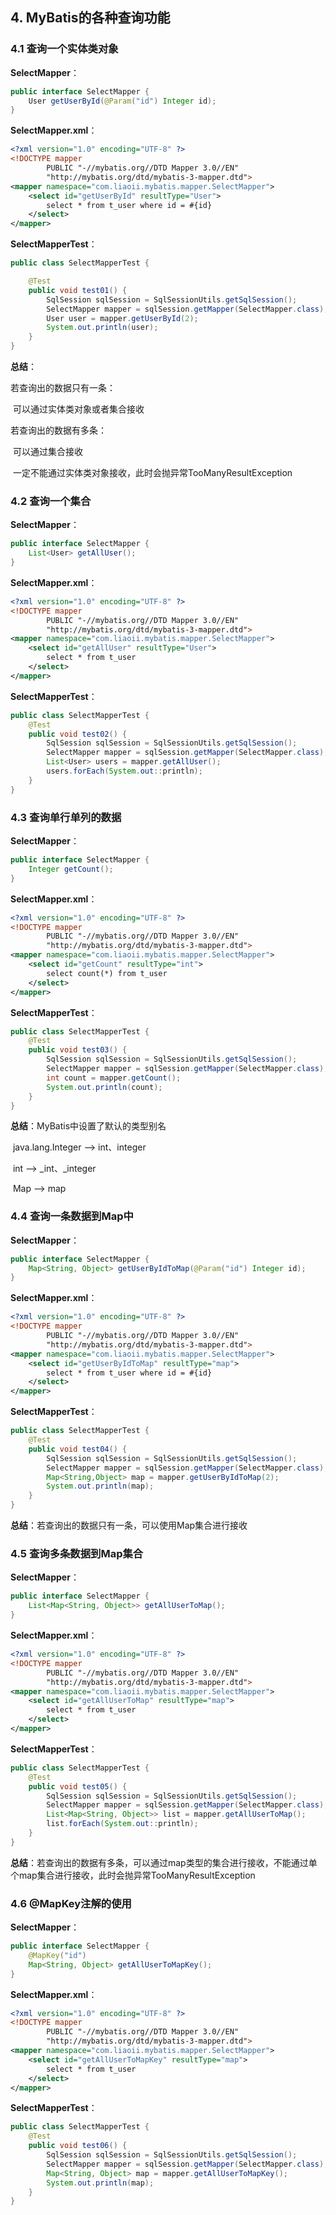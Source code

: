 ## 4. MyBatis的各种查询功能

### 4.1 查询一个实体类对象

**SelectMapper**：

```java
public interface SelectMapper {
    User getUserById(@Param("id") Integer id);
}
```

**SelectMapper.xml**：

```xml
<?xml version="1.0" encoding="UTF-8" ?>
<!DOCTYPE mapper
        PUBLIC "-//mybatis.org//DTD Mapper 3.0//EN"
        "http://mybatis.org/dtd/mybatis-3-mapper.dtd">
<mapper namespace="com.liaoii.mybatis.mapper.SelectMapper">
    <select id="getUserById" resultType="User">
        select * from t_user where id = #{id}
    </select>
</mapper>
```

**SelectMapperTest**：

```java
public class SelectMapperTest {

    @Test
    public void test01() {
        SqlSession sqlSession = SqlSessionUtils.getSqlSession();
        SelectMapper mapper = sqlSession.getMapper(SelectMapper.class);
        User user = mapper.getUserById(2);
        System.out.println(user);
    }
}
```

**总结**：

若查询出的数据只有一条：

​		可以通过实体类对象或者集合接收

若查询出的数据有多条：

​		可以通过集合接收

​		一定不能通过实体类对象接收，此时会抛异常TooManyResultException

### 4.2 查询一个集合

**SelectMapper**：

```java
public interface SelectMapper {
    List<User> getAllUser();
}
```

**SelectMapper.xml**：

```xml
<?xml version="1.0" encoding="UTF-8" ?>
<!DOCTYPE mapper
        PUBLIC "-//mybatis.org//DTD Mapper 3.0//EN"
        "http://mybatis.org/dtd/mybatis-3-mapper.dtd">
<mapper namespace="com.liaoii.mybatis.mapper.SelectMapper">
    <select id="getAllUser" resultType="User">
        select * from t_user
    </select>
</mapper>
```

**SelectMapperTest**：

```java
public class SelectMapperTest {
    @Test
    public void test02() {
        SqlSession sqlSession = SqlSessionUtils.getSqlSession();
        SelectMapper mapper = sqlSession.getMapper(SelectMapper.class);
        List<User> users = mapper.getAllUser();
        users.forEach(System.out::println);
    }
}
```

### 4.3 查询单行单列的数据

**SelectMapper**：

```java
public interface SelectMapper {
    Integer getCount();
}
```

**SelectMapper.xml**：

```xml
<?xml version="1.0" encoding="UTF-8" ?>
<!DOCTYPE mapper
        PUBLIC "-//mybatis.org//DTD Mapper 3.0//EN"
        "http://mybatis.org/dtd/mybatis-3-mapper.dtd">
<mapper namespace="com.liaoii.mybatis.mapper.SelectMapper">
    <select id="getCount" resultType="int">
        select count(*) from t_user
    </select>
</mapper>
```

**SelectMapperTest**：

```java
public class SelectMapperTest {
    @Test
    public void test03() {
        SqlSession sqlSession = SqlSessionUtils.getSqlSession();
        SelectMapper mapper = sqlSession.getMapper(SelectMapper.class);
        int count = mapper.getCount();
        System.out.println(count);
    }
}
```

**总结**：MyBatis中设置了默认的类型别名

​		java.lang.Integer --> int、integer

​		int --> \_int、\_integer

​		Map --> map

### 4.4 查询一条数据到Map中

**SelectMapper**：

```java
public interface SelectMapper {
    Map<String, Object> getUserByIdToMap(@Param("id") Integer id);
}
```

**SelectMapper.xml**：

```xml
<?xml version="1.0" encoding="UTF-8" ?>
<!DOCTYPE mapper
        PUBLIC "-//mybatis.org//DTD Mapper 3.0//EN"
        "http://mybatis.org/dtd/mybatis-3-mapper.dtd">
<mapper namespace="com.liaoii.mybatis.mapper.SelectMapper">
    <select id="getUserByIdToMap" resultType="map">
        select * from t_user where id = #{id}
    </select>
</mapper>
```

**SelectMapperTest**：

```java
public class SelectMapperTest {
    @Test
    public void test04() {
        SqlSession sqlSession = SqlSessionUtils.getSqlSession();
        SelectMapper mapper = sqlSession.getMapper(SelectMapper.class);
        Map<String,Object> map = mapper.getUserByIdToMap(2);
        System.out.println(map);
    }
}
```

**总结**：若查询出的数据只有一条，可以使用Map集合进行接收

### 4.5 查询多条数据到Map集合

**SelectMapper**：

```java
public interface SelectMapper {
    List<Map<String, Object>> getAllUserToMap();
}
```

**SelectMapper.xml**：

```xml
<?xml version="1.0" encoding="UTF-8" ?>
<!DOCTYPE mapper
        PUBLIC "-//mybatis.org//DTD Mapper 3.0//EN"
        "http://mybatis.org/dtd/mybatis-3-mapper.dtd">
<mapper namespace="com.liaoii.mybatis.mapper.SelectMapper">
    <select id="getAllUserToMap" resultType="map">
        select * from t_user
    </select>
</mapper>
```

**SelectMapperTest**：

```java
public class SelectMapperTest {
    @Test
    public void test05() {
        SqlSession sqlSession = SqlSessionUtils.getSqlSession();
        SelectMapper mapper = sqlSession.getMapper(SelectMapper.class);
        List<Map<String, Object>> list = mapper.getAllUserToMap();
        list.forEach(System.out::println);
    }
}
```

**总结**：若查询出的数据有多条，可以通过map类型的集合进行接收，不能通过单个map集合进行接收，此时会抛异常TooManyResultException

### 4.6 @MapKey注解的使用

**SelectMapper**：

```java
public interface SelectMapper {
    @MapKey("id")
    Map<String, Object> getAllUserToMapKey();
}
```

**SelectMapper.xml**：

```xml
<?xml version="1.0" encoding="UTF-8" ?>
<!DOCTYPE mapper
        PUBLIC "-//mybatis.org//DTD Mapper 3.0//EN"
        "http://mybatis.org/dtd/mybatis-3-mapper.dtd">
<mapper namespace="com.liaoii.mybatis.mapper.SelectMapper">
    <select id="getAllUserToMapKey" resultType="map">
        select * from t_user
    </select>
</mapper>
```

**SelectMapperTest**：

```java
public class SelectMapperTest {
    @Test
    public void test06() {
        SqlSession sqlSession = SqlSessionUtils.getSqlSession();
        SelectMapper mapper = sqlSession.getMapper(SelectMapper.class);
        Map<String, Object> map = mapper.getAllUserToMapKey();
        System.out.println(map);
    }
}
```

